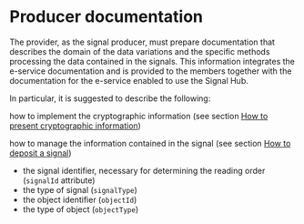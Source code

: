 # Producer documentation

The provider, as the signal producer, must prepare documentation that describes the domain of the data variations and the specific methods processing the data contained in the signals. This information integrates the e-service documentation and is provided to the members together with the documentation for the e-service enabled to use the Signal Hub.

In particular, it is suggested to describe the following:  

how to implement the cryptographic information (see section [How to present cryptographic information](../tutorial/how-to-present-the-cryptographic-information-pseudonymization.md))

how to manage the information contained in the signal (see section [How to deposit a signal](../tutorial/how-to-deposit-a-signal.md))

* the signal identifier, necessary for determining the reading order (`signalId` attribute)
* the type of signal (`signalType`)
* the object identifier (`objectId`)
* the type of object (`objectType`)